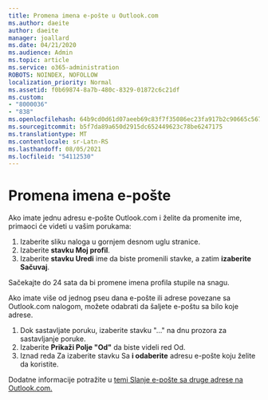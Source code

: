 ```yaml
---
title: Promena imena e-pošte u Outlook.com
ms.author: daeite
author: daeite
manager: joallard
ms.date: 04/21/2020
ms.audience: Admin
ms.topic: article
ms.service: o365-administration
ROBOTS: NOINDEX, NOFOLLOW
localization_priority: Normal
ms.assetid: f0b69874-8a7b-480c-8329-01872c6c21df
ms.custom:
- "8000036"
- "838"
ms.openlocfilehash: 64b9cd0d61d07aeeb69c83f7f35086ec23fa917b2c90665c567245fe4915abe1
ms.sourcegitcommit: b5f7da89a650d2915dc652449623c78be6247175
ms.translationtype: MT
ms.contentlocale: sr-Latn-RS
ms.lasthandoff: 08/05/2021
ms.locfileid: "54112530"
---
```

# <a name="change-your-email-name"></a>Promena imena e-pošte

Ako imate jednu adresu e-pošte Outlook.com i želite da promenite ime, primaoci će videti u vašim porukama:
  
1. Izaberite sliku naloga u gornjem desnom uglu stranice.
2. Izaberite **stavku Moj profil**.
3. Izaberite **stavku Uredi** ime da biste promenili stavke, a zatim **izaberite Sačuvaj**.

Sačekajte do 24 sata da bi promene imena profila stupile na snagu.
  
Ako imate više od jednog pseu dana e-pošte ili adrese povezane sa Outlook.com nalogom, možete odabrati da šaljete e-poštu sa bilo koje adrese.
  
1. Dok sastavljate poruku, izaberite stavku "..." na dnu prozora za sastavljanje poruke.
1. Izaberite **Prikaži Polje "Od"** da biste videli red Od.
1. Iznad reda Za izaberite stavku Sa **i odaberite** adresu e-pošte koju želite da koristite.

Dodatne informacije potražite u [temi Slanje e-pošte sa druge adrese na Outlook.com.](https://support.office.com/article/ccba89cb-141c-4a36-8c56-6d16a8556d2e?wt.mc_id=Office_Outlook_com_Alchemy)